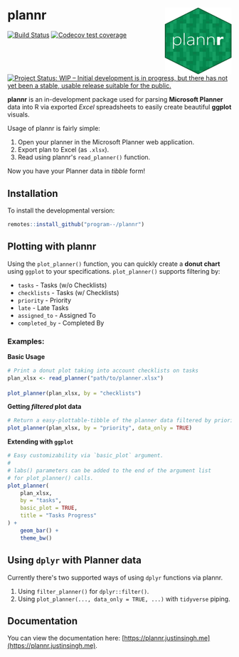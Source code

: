 # plannr <a href="https://plannr.justinsingh.me"><img src="man/figures/logo.png" alt="R Planner Parser" width=150 height=150 align="right" /></a>

[![Build Status](https://travis-ci.org/program--/plannr.svg?branch=master)](https://travis-ci.org/program--/plannr)
[![Codecov test coverage](https://codecov.io/gh/program--/plannr/branch/master/graph/badge.svg)](https://codecov.io/gh/program--/plannr?branch=master)
[![Project Status: WIP – Initial development is in progress, but there has not yet been a stable, usable release suitable for the public.](https://www.repostatus.org/badges/latest/wip.svg)](https://www.repostatus.org/#wip)

**plannr** is an in-development package used for parsing **Microsoft Planner** data into R via exported *Excel* spreadsheets to easily create beautiful **ggplot** visuals.

Usage of plannr is fairly simple:

1. Open your planner in the Microsoft Planner web application.
2. Export plan to Excel (as `.xlsx`).
3. Read using plannr's `read_planner()` function.

Now you have your Planner data in *tibble* form!

## Installation
To install the developmental version:

```r
remotes::install_github("program--/plannr")
```

## Plotting with plannr
Using the `plot_planner()` function, you can quickly create a **donut chart** using `ggplot` to your specifications. `plot_planner()` supports filtering by:

- `tasks` - Tasks (w/o Checklists)
- `checklists` - Tasks (w/ Checklists)
- `priority` - Priority
- `late` - Late Tasks
- `assigned_to` - Assigned To
- `completed_by` - Completed By

### Examples:

**Basic Usage**

```r
# Print a donut plot taking into account checklists on tasks
plan_xlsx <- read_planner("path/to/planner.xlsx")

plot_planner(plan_xlsx, by = "checklists")
```

**Getting *filtered* plot data**

```r
# Return a easy-plottable-tibble of the planner data filtered by priority
plot_planner(plan_xlsx, by = "priority", data_only = TRUE)
```

**Extending with `ggplot`**

```r
# Easy customizability via `basic_plot` argument.
#
# labs() parameters can be added to the end of the argument list
# for plot_planner() calls.
plot_planner(
    plan_xlsx,
    by = "tasks",
    basic_plot = TRUE,
    title = "Tasks Progress"
) +
    geom_bar() +
    theme_bw()
```

## Using `dplyr` with Planner data

Currently there's two supported ways of using `dplyr` functions via plannr.

1. Using `filter_planner()` for `dplyr::filter()`.
2. Using `plot_planner(..., data_only = TRUE, ...)` with `tidyverse` piping.

## Documentation

You can view the documentation here: [https://plannr.justinsingh.me](https://plannr.justinsingh.me).